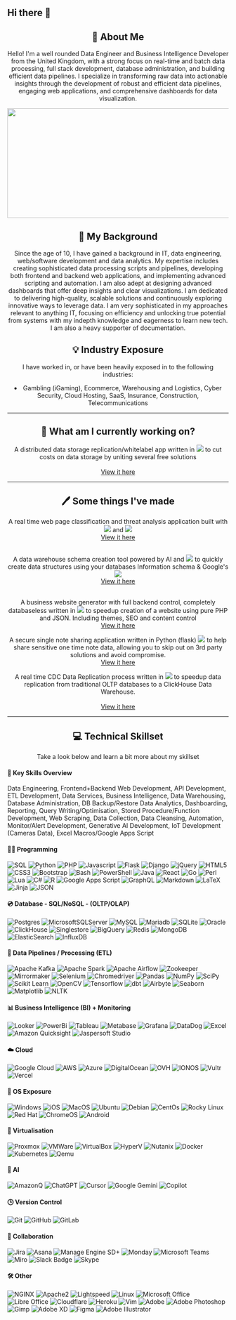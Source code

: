 ## Hi there 👋

<div align="center">
    <h2>🚀 About Me</h2>
    <p>Hello! I'm a well rounded Data Engineer and Business Intelligence Developer from the United Kingdom, with a strong focus on real-time and batch data processing, full stack development, database administration, and building efficient data pipelines. I specialize in transforming raw data into actionable insights through the development of robust and efficient data pipelines, engaging web applications, and comprehensive dashboards for data visualization.

</p>
</div>

<div align="center">
  <img src="https://miro.medium.com/v2/resize:fit:1400/1*z76XqGEphiXy522fNjLlTQ.gif" width="600" height="250"/>
</div>


<div align="center">
    <h2>🎨 My Background</h2>
    <p>Since the age of 10, I have gained a background in IT, data engineering, web/software development and data analytics.
    My expertise includes creating sophisticated data processing scripts and pipelines, developing both frontend and backend web applications, and implementing advanced scripting and automation. I am also adept at designing advanced dashboards that offer deep insights and clear visualizations. I am dedicated to delivering high-quality, scalable solutions and continuously exploring innovative ways to leverage data. I am very sophisticated in my approaches relevant to anything IT, focusing on efficiency and unlocking true potential from systems with my indepth knowledge and eagerness to learn new tech. I am also a heavy supporter of documentation.
</p>
</div>


<div align="center">
    <h2>💡 Industry Exposure</h2>
    <p>I have worked in, or have been heavily exposed in to the following industries:
        <li>Gambling (iGaming), Ecommerce, Warehousing and Logistics, Cyber Security, Cloud Hosting, SaaS, Insurance, Construction, Telecommunications</li>
        
</p>
</div>


---


<div align="center">
    <h2>🦾 What am I currently working on?</h2>
   <p>A distributed data storage replication/whitelabel app written in
        <img src="https://img.shields.io/badge/Flask-black?logo=flask"> to cut costs on data storage by uniting several free solutions<br><br>
        <a href="https://github.com/cqllum/CloudStore">View it here</a><br>
</p>
</div>


----

<div align="center">
    <h2>🖊️ Some things I've made</h2>
    <p>A real time web page classification and threat analysis application built with 
        <img src="https://img.shields.io/badge/Python-black?logo=python"> and  <img src="https://img.shields.io/badge/-Kafka-black?style=flat-square&logo=apachekafka"><br>
        <a href="https://github.com/cqllum/realtime-webpage-classification">View it here</a><br><br>
    <p>A data warehouse schema creation tool powered by AI and
        <img src="https://img.shields.io/badge/Python-black?logo=python"> to quickly create data structures using your databases Information schema & Google's <img src="https://img.shields.io/badge/-Gemini-black?style=flat-square&logo=googlegemini"><br>
        <a href="https://github.com/cqllum/schema2dwh">View it here</a><br><br>
    <p>A business website generator with full backend control, completely databaseless written in
        <img src="https://img.shields.io/badge/PHP-black?logo=php"> to speedup creation of a website using pure PHP and JSON. Including themes, SEO and content control<br>
        <a href="https://github.com/cqllum/php-website-generator">View it here</a><br>
    <p>A secure single note sharing application written in Python (flask)
        <img src="https://img.shields.io/badge/Python-black?logo=python"> to help share sensitive one time note data, allowing you to skip out on 3rd party solutions and avoid compromise.<br>
        <a href="https://github.com/cqllum/private-note">View it here</a><br>
</p> <p>A real time CDC Data Replication process written in
        <img src="https://img.shields.io/badge/Go-black?logo=go"> to speedup data replication from traditional OLTP databases to a ClickHouse Data Warehouse.<br><br>
        <a href="https://github.com/cqllum/db2ch">View it here</a><br>
</p>
</div>

----

<div align="center">
    <h2>💻 Technical Skillset</h2>
    <p>Take a look below and learn a bit more about my skillset
</p>
</div>


#### **🔑 Key Skills Overview**
Data Engineering, Frontend+Backend Web Development, API Development, ETL Development, Data Services, Business Intelligence, Data Warehousing, Database Administration, DB Backup/Restore Data Analytics, Dashboarding, Reporting, Query Writing/Optimisation, Stored Procedure/Function Development, Web Scraping, Data Collection, Data Cleansing, Automation, Monitor/Alert Development, Generative AI Development, IoT Development (Cameras Data), Excel Macros/Google Apps Script

#### **👨‍💻 Programming**
![SQL](https://img.shields.io/badge/-SQL-black?style=flat-square&logo=t-sql)
![Python](https://img.shields.io/badge/Python-black?logo=python)
![PHP](https://img.shields.io/badge/PHP-black?logo=php)
![Javascript](https://img.shields.io/badge/JavaScript-black?logo=javascript)
![Flask](https://img.shields.io/badge/Flask-black?logo=flask)
![Django](https://img.shields.io/badge/Django-black?logo=django)
![jQuery](https://img.shields.io/badge/jQuery-black?logo=jQuery)
![HTML5](https://img.shields.io/badge/HTML5-black?logo=HTML5)
![CSS3](https://img.shields.io/badge/CSS3-black?logo=CSS3)
![Bootstrap](https://img.shields.io/badge/Bootstrap-black?logo=Bootstrap)
![Bash](https://img.shields.io/badge/Bash-black?logo=gnubash)
![PowerShell](https://img.shields.io/badge/PowerShell-black?logo=powershell)
![Java](https://img.shields.io/badge/Java-black?logo=openjdk)
![React](https://img.shields.io/badge/React-black?logo=react)
![Go](https://img.shields.io/badge/Go-black?logo=go)
![Perl](https://img.shields.io/badge/Perl-black?logo=perl)
![Lua](https://img.shields.io/badge/Lua-black?logo=lua)
![C#](https://img.shields.io/badge/C%23-black?logo=csharp)
![R](https://img.shields.io/badge/R-black?logo=r)
![Google Apps Script](https://img.shields.io/badge/Google%20Apps%20Script-black?logo=google)
![GraphQL](https://img.shields.io/badge/-GraphQL-black?style=flat-square&logo=graphql)
![Markdown](https://img.shields.io/badge/Markdown-black?logo=markdown)
![LaTeX](https://img.shields.io/badge/LaTeX-black?logo=latex)
![Jinja](https://img.shields.io/badge/Jinja-black?logo=jinja)
![JSON](https://img.shields.io/badge/JSON-black?logo=json)

#### **💿 Database - SQL/NoSQL - (OLTP/OLAP)**
![Postgres](https://img.shields.io/badge/PostgreSQL-black?logo=postgresql)
![MicrosoftSQLServer](https://img.shields.io/badge/SQL%20Server-black?logo=microsoft%20sql%20server)
![MySQL](https://img.shields.io/badge/MySQL-black?logo=mysql&logoColor=fff)
![Mariadb](https://img.shields.io/badge/-Mariadb-black?style=flat-square&logo=mariadb)
![SQLite](https://img.shields.io/badge/-SQLite-black?style=flat-square&logo=sqlite)
![Oracle](https://img.shields.io/badge/Oracle-black?logo=oracle&logoColor=fff)
![ClickHouse](https://img.shields.io/badge/-ClickHouse-black?style=flat-square&logo=clickhouse)
![Singlestore](https://img.shields.io/badge/-Singlestore-black?style=flat-square&logo=singlestore)
![BigQuery](https://img.shields.io/badge/-BigQuery-black?style=flat-square&logo=googlebigquery)
![Redis](https://img.shields.io/badge/-Redis-black?style=flat-square&logo=redis)
![MongoDB](https://img.shields.io/badge/-MongoDB-black?style=flat-square&logo=mongodb)
![ElasticSearch](https://img.shields.io/badge/-ElasticSearch-black?style=flat-square&logo=elasticsearch)
![InfluxDB](https://img.shields.io/badge/-InfluxDB-black?style=flat-square&logo=influxdb)


#### **🏃 Data Pipelines / Processing (ETL)**
![Apache Kafka](https://img.shields.io/badge/-Kafka-black?style=flat-square&logo=apachekafka)
![Apache Spark](https://img.shields.io/badge/-Spark-black?style=flat-square&logo=apachespark)
![Apache Airflow](https://img.shields.io/badge/-Airflow-black?style=flat-square&logo=apacheairflow)
![Zookeeper](https://img.shields.io/badge/-Zookeeper-black?style=flat-square&logo=zookeeper)
![Mirrormaker](https://img.shields.io/badge/-Mirrormaker-black?style=flat-square&logo=mirrormaker)
![Selenium](https://img.shields.io/badge/-Selenium-black?style=flat-square&logo=selenium)
![Chromedriver](https://img.shields.io/badge/-Chromedriver-black?style=flat-square&logo=googlechrome)
![Pandas](https://img.shields.io/badge/Pandas-black?style=flat-square&logo=pandas)
![NumPy](https://img.shields.io/badge/NumPy-black?style=flat-square&logo=numpy)
![SciPy](https://img.shields.io/badge/SciPy-black?style=flat-square&logo=scipy)
![Scikit Learn](https://img.shields.io/badge/Scikit%20Learn-black?style=flat-square&logo=scikit-learn)
![OpenCV](https://img.shields.io/badge/OpenCV-black?style=flat-square&logo=opencv)
![Tensorflow](https://img.shields.io/badge/Tensorflow-black?style=flat-square&logo=tensorflow)
![dbt](https://img.shields.io/badge/-dbt-black?style=flat-square&logo=dbt)
![Airbyte](https://img.shields.io/badge/-Airbyte-black?style=flat-square&logo=Airbyte)
![Seaborn](https://img.shields.io/badge/Seaborn-black?style=flat-square&logo=seaborn)
![Matplotlib](https://img.shields.io/badge/-Matplotlib-black?style=flat-square&logo=matplotlib)
![NLTK](https://img.shields.io/badge/-NLTK-black?style=flat-square&logo=nltk)

#### **📊 Business Intelligence (BI) + Monitoring**
![Looker](https://img.shields.io/badge/-Looker-black?style=flat-square&logo=looker)
![PowerBi](https://img.shields.io/badge/-PowerBi-black?style=flat-square&logo=powerbi)
![Tableau](https://img.shields.io/badge/-Tableau-black?style=flat-square&logo=tableau)
![Metabase](https://img.shields.io/badge/-Metabase-black?style=flat-square&logo=metabase)
![Grafana](https://img.shields.io/badge/-Grafana-black?style=flat-square&logo=grafana)
![DataDog](https://img.shields.io/badge/-DataDog-black?style=flat-square&logo=datadog)
![Excel](https://img.shields.io/badge/-Excel-black?style=flat-square&logo=microsoftexcel)
![Amazon Quicksight](https://img.shields.io/badge/-Amazon%20QuickSight-black?style=flat-square&logo=amazon)
![Jaspersoft Studio](https://img.shields.io/badge/-Jaspersoft-black?style=flat-square&logo=jaspersoftstudio)

#### **☁️ Cloud**
![Google Cloud](https://img.shields.io/badge/-Google%20Cloud-black?style=flat-square&logo=google-cloud)
![AWS](https://img.shields.io/badge/-Amazon%20Web%20Service-black?style=flat-square&logo=amazon)
![Azure](https://img.shields.io/badge/-Microsoft%20Azure-black?style=flat-square&logo=microsoftazure)
![DigitalOcean](https://img.shields.io/badge/-Digital%20Ocean-black?style=flat-square&logo=digitalocean)
![OVH](https://img.shields.io/badge/-OVH-black?style=flat-square&logo=ovh&logoColor=blue)
![IONOS](https://img.shields.io/badge/-IONOS-black?style=flat-square&logo=ionos&logoColor=blue)
![Vultr](https://img.shields.io/badge/-Vultr-black?style=flat-square&logo=vultr&logoColor=blue)
![Vercel](https://img.shields.io/badge/-Vercel-black?style=flat-square&logo=vercel)

#### **🎫 OS Exposure**
![Windows](https://img.shields.io/badge/-Windows-black?style=flat-square&logo=windows)
![iOS](https://img.shields.io/badge/-iOS-black?style=flat-square&logo=apple)
![MacOS](https://img.shields.io/badge/-MacOS-black?style=flat-square&logo=apple)
![Ubuntu](https://img.shields.io/badge/-Ubuntu-black?style=flat-square&logo=ubuntu)
![Debian](https://img.shields.io/badge/-Debian-black?style=flat-square&logo=debian)
![CentOs](https://img.shields.io/badge/-CentOS-black?style=flat-square&logo=centos)
![Rocky Linux](https://img.shields.io/badge/-Rocky%20Linux-black?style=flat-square&logo=rockylinux)
![Red Hat](https://img.shields.io/badge/-Red%20Hat-black?style=flat-square&logo=redhat)
![ChromeOS](https://img.shields.io/badge/-ChromeOS-black?style=flat-square&logo=google-chrome)
![Android](https://img.shields.io/badge/-Android-black?style=flat-square&logo=android)

#### **🧉 Virtualisation**
![Proxmox](https://img.shields.io/badge/-Proxmox-black?style=flat-square&logo=proxmox)
![VMWare](https://img.shields.io/badge/-VMWare-black?style=flat-square&logo=vmware)
![VirtualBox](https://img.shields.io/badge/-VirtualBox-black?style=flat-square&logo=virtualbox)
![HyperV](https://img.shields.io/badge/-HyperV-black?style=flat-square&logo=microsoft)
![Nutanix](https://img.shields.io/badge/-Nutanix-black?style=flat-square&logo=nutanix)
![Docker](https://img.shields.io/badge/-Docker-black?style=flat-square&logo=docker)
![Kubernetes](https://img.shields.io/badge/-Kubernetes-black?style=flat-square&logo=kubernetes)
![Qemu](https://img.shields.io/badge/-Qemu-black?style=flat-square&logo=qemu)

#### **🤖 AI**
![AmazonQ](https://img.shields.io/badge/-AmazonQ-black?style=flat-square&logo=AmazonQ)
![ChatGPT](https://img.shields.io/badge/-ChatGPT-black?style=flat-square&logo=openai)
![Cursor](https://img.shields.io/badge/-Cursor-black?style=flat-square&logo=Cursor)
![Google Gemini](https://img.shields.io/badge/-Gemini-black?style=flat-square&logo=googlegemini)
![Copilot](https://img.shields.io/badge/-Copilot-black?style=flat-square&logo=microsoft)

#### **🕒 Version Control**
![Git](https://img.shields.io/badge/-Git-black?style=flat-square&logo=git)
![GitHub](https://img.shields.io/badge/-GitHub-black?style=flat-square&logo=github)
![GitLab](https://img.shields.io/badge/-GitLab-black?style=flat-square&logo=gitlab)

#### **🤝 Collaboration**
![Jira](https://img.shields.io/badge/Jira-black?logo=jira)
![Asana](https://img.shields.io/badge/Asana-black?logo=asana)
![Manage Engine SD+](https://img.shields.io/badge/Manage%20Engine%20ServiceDesk-black?logo=zoho)
![Monday](https://img.shields.io/badge/Monday-black?logo=monday)
![Microsoft Teams](https://img.shields.io/badge/Microsoft%20Teams-black?logo=microsoftteams)
![Miro](https://img.shields.io/badge/Miro-black?logo=miro)
![Slack Badge](https://img.shields.io/badge/Slack-black?logo=slack)
![Skype](https://img.shields.io/badge/Skype-black?logo=skype)

#### **🛠️ Other**
![NGINX](https://img.shields.io/badge/-NGINX-black?style=flat-square&logo=nginx)
![Apache2](https://img.shields.io/badge/-Apache2-black?style=flat-square&logo=apache)
![Lightspeed](https://img.shields.io/badge/-Lightspeed-black?style=flat-square&logo=lightspeed)
![Linux](https://img.shields.io/badge/-Linux-black?style=flat-square&logo=Linux)
![Microsoft Office](https://img.shields.io/badge/-Microsoft%20Office-black?style=flat-square&logo=microsoft)
![Libre Office](https://img.shields.io/badge/-Libre%20Office-black?style=flat-square&logo=libreoffice)
![Cloudflare](https://img.shields.io/badge/Cloudflare-black?logo=Cloudflare&logoColor=white)
![Heroku](https://img.shields.io/badge/-Heroku-black?style=flat-square&logo=heroku)
![Vim](https://img.shields.io/badge/-vim-black?style=flat-square&logo=vim)
![Adobe](https://img.shields.io/badge/-Adobe-black?style=flat-square&logo=adobe)
![Adobe Photoshop](https://img.shields.io/badge/-Adobe%20Photoshop-black?style=flat-square&logo=adobe-photoshop)
![Gimp](https://img.shields.io/badge/-Gimp-black?style=flat-square&logo=gimp)
![Adobe XD](https://img.shields.io/badge/-Adobe%20XD-black?style=flat-square&logo=adobe-xd)
![Figma](https://img.shields.io/badge/-Figma-black?style=flat-square&logo=figma)
![Adobe Illustrator](https://img.shields.io/badge/-Adobe%20Illustrator-black?style=flat-square&logo=adobe-illustrator)


